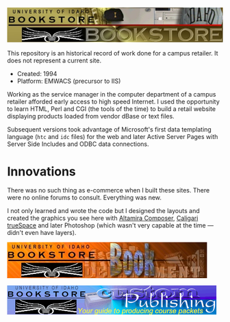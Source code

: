 ![Logo](./main_logo.jpg)

This repository is an historical record of work done for a campus retailer. It does not represent a current site.

- Created: 1994
- Platform: EMWACS (precursor to IIS)

Working as the service manager in the computer department of a campus retailer afforded early access to high speed Internet. I used the opportunity to learn HTML, Perl and CGI (the tools of the time) to build a retail website displaying products loaded from vendor dBase or text files.

Subsequent versions took advantage of Microsoft's first data templating language (`htc` and `idc` files) for the web and later Active Server Pages with Server Side Includes and ODBC data connections.

# Innovations

There was no such thing as e-commerce when I built these sites. There were no online forums to consult. Everything was new.

I not only learned and wrote the code but I designed the layouts and created the graphics you see here with [Altamira Composer](https://en.wikipedia.org/wiki/Altamira_Software), [Caligari trueSpace](https://en.wikipedia.org/wiki/TrueSpace) and later Photoshop (which wasn't very capable at the time &mdash; didn't even have layers).


![Books](./book_logo.jpg)

![Packets](./packets_logo.gif)
